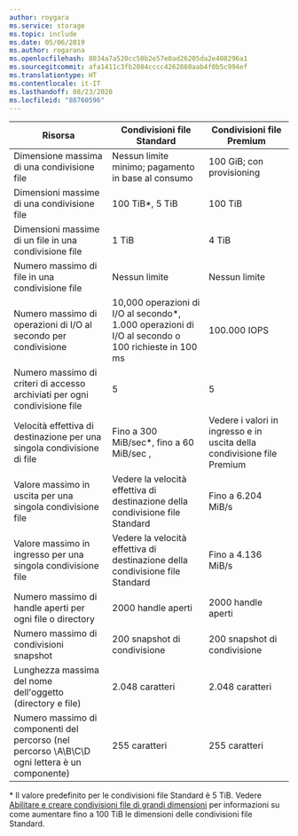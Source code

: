 ```yaml
---
author: roygara
ms.service: storage
ms.topic: include
ms.date: 05/06/2019
ms.author: rogarana
ms.openlocfilehash: 8034a7a520cc50b2e57e0ad26205da2e408296a1
ms.sourcegitcommit: afa1411c3fb2084cccc4262860aab4f0b5c994ef
ms.translationtype: HT
ms.contentlocale: it-IT
ms.lasthandoff: 08/23/2020
ms.locfileid: "88760596"
---
```

| Risorsa | Condivisioni file Standard | Condivisioni file Premium |
|----------|---------------|------------------------------------------|
| Dimensione massima di una condivisione file | Nessun limite minimo; pagamento in base al consumo | 100 GiB; con provisioning |
| Dimensioni massime di una condivisione file | 100 TiB*, 5 TiB | 100 TiB |
| Dimensioni massime di un file in una condivisione file | 1 TiB | 4 TiB |
| Numero massimo di file in una condivisione file | Nessun limite | Nessun limite |
| Numero massimo di operazioni di I/O al secondo per condivisione | 10,000 operazioni di I/O al secondo*, 1.000 operazioni di I/O al secondo o 100 richieste in 100 ms | 100.000 IOPS |
| Numero massimo di criteri di accesso archiviati per ogni condivisione file | 5 | 5 |
| Velocità effettiva di destinazione per una singola condivisione di file | Fino a 300 MiB/sec*, fino a 60 MiB/sec ,  | Vedere i valori in ingresso e in uscita della condivisione file Premium|
| Valore massimo in uscita per una singola condivisione file | Vedere la velocità effettiva di destinazione della condivisione file Standard | Fino a 6.204 MiB/s |
| Valore massimo in ingresso per una singola condivisione file | Vedere la velocità effettiva di destinazione della condivisione file Standard | Fino a 4.136 MiB/s |
| Numero massimo di handle aperti per ogni file o directory | 2000 handle aperti | 2000 handle aperti |
| Numero massimo di condivisioni snapshot | 200 snapshot di condivisione | 200 snapshot di condivisione |
| Lunghezza massima del nome dell'oggetto (directory e file) | 2\.048 caratteri | 2\.048 caratteri |
| Numero massimo di componenti del percorso (nel percorso \A\B\C\D ogni lettera è un componente) | 255 caratteri | 255 caratteri |

\* Il valore predefinito per le condivisioni file Standard è 5 TiB. Vedere [Abilitare e creare condivisioni file di grandi dimensioni](../articles/storage/files/storage-files-how-to-create-large-file-share.md) per informazioni su come aumentare fino a 100 TiB le dimensioni delle condivisioni file Standard.
